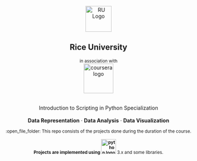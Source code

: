 <p align="center">
 <a href="#"><img src='https://i.imgur.com/gnEDYKD.png' alt='RU Logo' width=70></a>
 <h2 align="center">Rice University</h2>
 <div align='center'>
  <sub>in association with</sub>
  <br/>
  <a href="#"><img src='https://i.imgur.com/jTAC0TH.png' alt='coursera logo' width=80></a>
 </div>
 <br/>
 <p align="center">
  Introduction to Scripting in Python Specialization
  <br/>
  <br/>
  <b>Data Representation</b>
  ·
  <b>Data Analysis</b>
  ·
  <b>Data Visualization</b>
 </p>
</p>

<div align="center">
  <sub>:open_file_folder: This repo consists of the projects done during the duration of the course.</sub> 
</div>

<p align="center">
 <sub><b>Projects are implemented using <a href="#"><img src='https://i.imgur.com/QbZcwbk.png' alt='python logo' width=40></a> </b> 3.x and some libraries.</sub>
</p>
